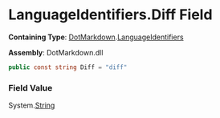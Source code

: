 # LanguageIdentifiers\.Diff Field

**Containing Type**: [DotMarkdown](../../README.md)\.[LanguageIdentifiers](../README.md)

**Assembly**: DotMarkdown\.dll

```csharp
public const string Diff = "diff"
```

### Field Value

System\.[String](https://docs.microsoft.com/en-us/dotnet/api/system.string)